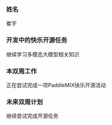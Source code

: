 ### 姓名

崔宇

### 开发中的快乐开源任务

继续学习多模态大模型相关知识

### 本双周工作

正在尝试完成一项PaddleMIX快乐开源活动

### 未来双周计划

继续尝试完成开源任务
